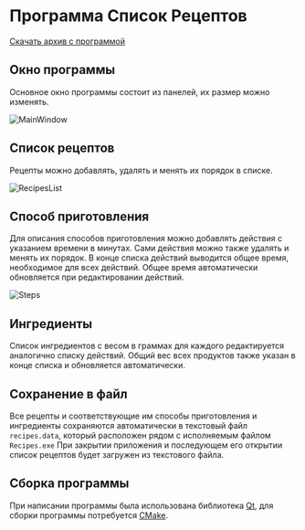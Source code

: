 # Программа Список Рецептов

[Скачать архив с программой](https://github.com/samples-cpp-qt/Recipes/releases/download/v0.1/Recipes_v0.1.zip)

## Окно программы

Основное окно программы состоит из панелей, их размер можно изменять.

![MainWindow](https://github.com/samples-cpp-qt/Recipes/assets/135426237/c04ec961-b069-44c2-8a74-d05bfea472b8)


## Список рецептов

Рецепты можно добавлять, удалять и менять их порядок в списке.

![RecipesList](https://github.com/samples-cpp-qt/Recipes/assets/135426237/d3a4f390-9d3a-493f-bd27-5b2dca36f6ec)

## Способ приготовления

Для описания способов приготовления можно добавлять действия с указанием времени в минутах. Сами действия можно также удалять и менять их порядок. В конце списка действий выводится общее время, необходимое для всех действий. Общее время автоматически обновляется при редактировании действий.

![Steps](https://github.com/samples-cpp-qt/Recipes/assets/135426237/36f004b6-8837-4e29-86f4-58bb1a481d08)

## Ингредиенты

Список ингредиентов с весом в граммах для каждого редактируется аналогично списку действий. Общий вес всех продуктов также указан в конце списка и обновляется автоматически.

## Сохранение в файл

Все рецепты и соответствующие им способы приготовления и ингредиенты сохраняются автоматически в текстовый файл `recipes.data`, который расположен рядом с исполняемым файлом `Recipes.exe` При закрытии приложения и последующем его открытии список рецептов будет загружен из текстового файла.

## Сборка программы

При написании программы была использована библиотека [Qt](https://www.qt.io/product/development-tools), для сборки программы потребуется [CMake](https://cmake.org/download/).
